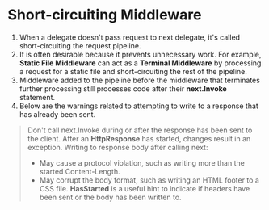 # Short-circuiting Middleware
1. When a delegate doesn't pass request to next delegate, it's called short-circuiting the request pipeline.
2. It is often desirable because it prevents unnecessary work. For example, **Static File Middleware** can act as a **Terminal Middleware** by processing a request for a static file and short-circuiting the rest of the pipeline.
3. Middleware added to the pipeline before the middleware that terminates further processing still processes code after their **next.Invoke** statement.
4. Below are the warnings related to attempting to write to a response that has already been sent.

> Don't call next.Invoke during or after the response has been sent to the client.
> After an **HttpResponse** has started, changes result in an exception.
> Writing to response body after calling next:
> - May cause a protocol violation, such as writing more than the started Content-Length.
> - May corrupt the body format, such as writing an HTML footer to a CSS file.
> **HasStarted** is a useful hint to indicate if headers have been sent or the body has been written to.